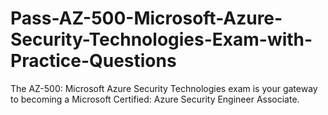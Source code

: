 # Pass-AZ-500-Microsoft-Azure-Security-Technologies-Exam-with-Practice-Questions
The AZ-500: Microsoft Azure Security Technologies exam is your gateway to becoming a Microsoft Certified: Azure Security Engineer Associate. 
